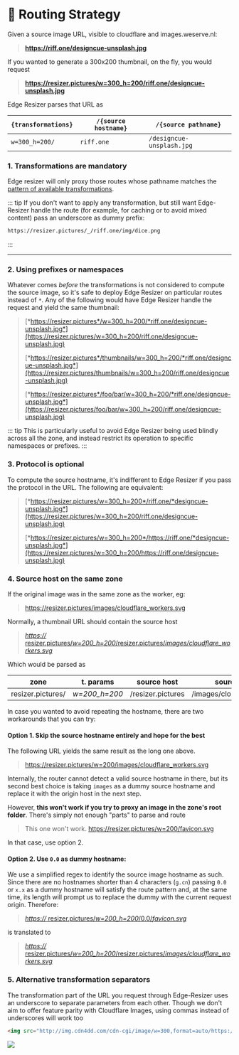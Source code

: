 # 🔌 Routing Strategy

Given a source image URL, visible to cloudflare and images.weserve.nl:

> **https://riff.one/designcue-unsplash.jpg**

If you wanted to generate a 300x200 thumbnail, on the fly, you would request

> **https://resizer.pictures/w=300_h=200/riff.one/designcue-unsplash.jpg**

Edge Resizer parses that URL as

|`{transformations}` | `/{source hostname}` | `/{source pathname}`|
|------|---------|  --- |
| `w=300_h=200/` | `riff.one` | `/designcue-unsplash.jpg`|

### 1. Transformations are mandatory

Edge resizer will only proxy those routes whose pathname matches the [pattern of available transformations](parameters.html). 

::: tip
If you don't want to apply any transformation, but still want Edge-Resizer handle the route (for example, for caching or to avoid mixed content) pass an underscore as dummy prefix:
```html
https://resizer.pictures/_/riff.one/img/dice.png
```
::: 



--- 

### 2. Using prefixes or namespaces


Whatever comes *before* the transformations is not considered to compute the source image, so it's safe to deploy Edge Resizer on particular routes instead of `*`. Any of the following
would have Edge Resizer handle the request and yield the same thumbnail:

> [*https://resizer.pictures*/w=300_h=200/*riff.one/designcue-unsplash.jpg*](https://resizer.pictures/w=300_h=200/riff.one/designcue-unsplash.jpg)
> 
> [*https://resizer.pictures*/thumbnails/w=300_h=200/*riff.one/designcue-unsplash.jpg*](https://resizer.pictures/thumbnails/w=300_h=200/riff.one/designcue-unsplash.jpg)
> 
> [*https://resizer.pictures*/foo/bar/w=300_h=200/*riff.one/designcue-unsplash.jpg*](https://resizer.pictures/foo/bar/w=300_h=200/riff.one/designcue-unsplash.jpg)

::: tip
This is particularly useful to avoid Edge Resizer being used blindly across all the zone, and instead restrict its operation to specific namespaces or prefixes.
:::

### 3. Protocol is optional 

To compute the source hostname, it's indifferent to Edge Resizer if you pass the protocol in the URL. The following are equivalent:

> [*https://resizer.pictures/w=300_h=200*/riff.one/*designcue-unsplash.jpg*](https://resizer.pictures/w=300_h=200/riff.one/designcue-unsplash.jpg)
> 
> [*https://resizer.pictures/w=300_h=200*/https://riff.one/*designcue-unsplash.jpg*](https://resizer.pictures/w=300_h=200/https://riff.one/designcue-unsplash.jpg)


### 4. Source host on the same zone

If the original image was in the same zone as the worker, eg:

> https://resizer.pictures/images/cloudflare_workers.svg

Normally, a thumbnail URL should contain the source host
 
 > [*https://* resizer.pictures/*w=200_h=200*/resizer.pictures/*images/cloudflare_workers.svg*](https://resizer.pictures/w=200_h=200/resizer.pictures/images/cloudflare_workers.svg)

Which would be parsed as

| zone | t. params | source host | source pathname |
|-|-|-|-|
| resizer.pictures/ | *w=200_h=200* | /resizer.pictures | /images/cloudflare_workers.svg |

In case you wanted to avoid repeating the hostname, there are two workarounds that you can try:

#### **Option 1**. Skip the source hostname entirely and hope for the best

The following URL yields the same result as the long one above. 

>   https://resizer.pictures/w=200/images/cloudflare_workers.svg

Internally, the router cannot detect a valid source hostname in there, but its second best choice is taking `images` as a dummy source hostname and replace it with the origin host in the next step.

However, **this won't work if you try to proxy an image in the zone's root folder**. There's simply not enough "parts" to parse and route 

> This one won't work. 
>   https://resizer.pictures/w=200/favicon.svg

In that case, use option 2.

#### **Option 2**. Use `0.0` as dummy hostname:

We use a simplified regex to identify the source image hostname as such. Since there are no hostnames shorter than 4 characters (`g.cn`) passing `0.0` or `x.x` as a dummy hostname will satisfy the route pattern and, at the same time, its length will prompt us to replace the dummy with the current request origin. Therefore:

> [*https://* resizer.pictures/*w=200_h=200*/0.0/*favicon.svg*](https://resizer.pictures/w=200_h=200/0.0/favicon.svg)

is translated to

 > [*https://* resizer.pictures/*w=200_h=200*/resizer.pictures/*images/cloudflare_workers.svg*](https://resizer.pictures/w=200_h=200/resizer.pictures/images/cloudflare_workers.svg)



### 5. Alternative transformation separators

The transformation part of the URL you request through Edge-Resizer uses an underscore to separate parameters from each other.
Though we don't aim to offer feature parity with Cloudflare Images, using commas instead of underscores will work too


```html
<img src="http://img.cdn4dd.com/cdn-cgi/image/w=300,format=auto/https://riff.one/designcue-unsplash.jpg">
``` 

<img src="https://resize.pictures/w=300_format=auto/riff.one/designcue-unsplash.jpg">

